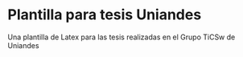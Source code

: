 # Plantilla para tesis Uniandes

Una plantilla de Latex para las tesis realizadas en el Grupo   TiCSw de Uniandes

